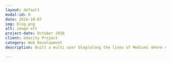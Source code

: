 ```yaml
---
layout: default
modal-id: 6
date: 2016-10-07
img: blog.png
alt: image-alt
project-date: October 2016
client: Udacity Project
category: Web Development
description: Built a multi user blog(along the lines of Medium) where users can sign in and post blog posts as well as 'Like' and 'Comment' on other posts made on the blog. Hosted on Google App Engine. Users authenticated to register and sign in and then create blog posts! <a href="https://github.com/kfmahre/Multi-user-blog">Github Repo</a><a href="https://aerobic-entropy-140704.appspot.com/blog/">Live</a>.

---
```

